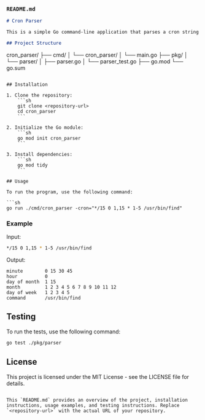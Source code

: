 ### `README.md`

```markdown
# Cron Parser

This is a simple Go command-line application that parses a cron string and expands each field to show the times at which it will run. It only considers the standard cron format with five time fields (minute, hour, day of month, month, and day of week) plus a command. It does not handle special time strings such as "@yearly".

## Project Structure

```
cron_parser/
├── cmd/
│   └── cron_parser/
│       └── main.go
├── pkg/
│   └── parser/
│       ├── parser.go
│       └── parser_test.go
├── go.mod
└── go.sum
```

## Installation

1. Clone the repository:
    ```sh
    git clone <repository-url>
    cd cron_parser
    ```

2. Initialize the Go module:
    ```sh
    go mod init cron_parser
    ```

3. Install dependencies:
    ```sh
    go mod tidy
    ```

## Usage

To run the program, use the following command:

```sh
go run ./cmd/cron_parser -cron="*/15 0 1,15 * 1-5 /usr/bin/find"
```

### Example

Input:
```sh
*/15 0 1,15 * 1-5 /usr/bin/find
```

Output:
```
minute        0 15 30 45
hour          0
day of month  1 15
month         1 2 3 4 5 6 7 8 9 10 11 12
day of week   1 2 3 4 5
command       /usr/bin/find
```

## Testing

To run the tests, use the following command:

```sh
go test ./pkg/parser
```

## License

This project is licensed under the MIT License - see the LICENSE file for details.
```

This `README.md` provides an overview of the project, installation instructions, usage examples, and testing instructions. Replace `<repository-url>` with the actual URL of your repository.